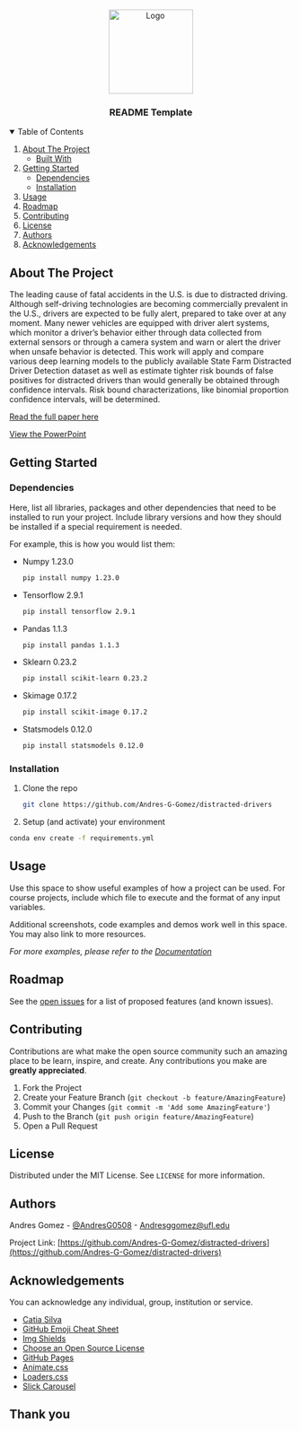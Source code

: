 <!-- PROJECT LOGO -->
<br />
<p align="center">
  <a href="https://github.com/catiaspsilva/README-template">
    <img src="images/gators.jpg" alt="Logo" width="150" height="150">
  </a>

  <h3 align="center">README Template</h3>

  <p align="center">

  </p>
</p>



<!-- TABLE OF CONTENTS -->
<details open="open">
  <summary>Table of Contents</summary>
  <ol>
    <li>
      <a href="#about-the-project">About The Project</a>
      <ul>
        <li><a href="#built-with">Built With</a></li>
      </ul>
    </li>
    <li>
      <a href="#getting-started">Getting Started</a>
      <ul>
        <li><a href="#dependencies">Dependencies</a></li>
        <li><a href="#installation">Installation</a></li>
      </ul>
    </li>
    <li><a href="#usage">Usage</a></li>
    <li><a href="#roadmap">Roadmap</a></li>
    <li><a href="#contributing">Contributing</a></li>
    <li><a href="#license">License</a></li>
    <li><a href="#authors">Authors</a></li>
    <li><a href="#acknowledgements">Acknowledgements</a></li>
  </ol>
</details>



<!-- ABOUT THE PROJECT -->
## About The Project

  The leading cause of fatal accidents in the U.S. is due to distracted driving. Although self-driving technologies are becoming commercially prevalent in the U.S., drivers are expected to be fully alert, prepared to take over at any moment. Many newer vehicles are equipped with driver alert systems, which monitor a driver’s behavior either through data collected from external sensors or through a camera system and warn or alert the driver when unsafe behavior is detected. This work will apply and compare various deep learning models to the publicly available State Farm Distracted Driver Detection dataset as well as estimate tighter risk bounds of false positives for distracted drivers than would generally be obtained through confidence intervals. Risk bound characterizations, like binomial proportion confidence intervals, will be determined.

[Read the full paper here](https://github.com/Andres-G-Gomez/distracted-drivers/blob/main/final_paper.pdf)

[View the PowerPoint](https://github.com/Andres-G-Gomez/distracted-drivers/blob/main/presentation.pdf)

<!-- GETTING STARTED -->
## Getting Started

### Dependencies

Here, list all libraries, packages and other dependencies that need to be installed to run your project. Include library versions and how they should be installed if a special requirement is needed.

For example, this is how you would list them:
* Numpy 1.23.0
  ```sh
  pip install numpy 1.23.0
  ```
* Tensorflow 2.9.1
  ```sh
  pip install tensorflow 2.9.1
  ```
* Pandas 1.1.3
  ```sh
  pip install pandas 1.1.3
  ```
* Sklearn 0.23.2
  ```sh
  pip install scikit-learn 0.23.2
  ```
* Skimage 0.17.2
  ```sh
  pip install scikit-image 0.17.2
  ```
* Statsmodels 0.12.0
  ```sh
  pip install statsmodels 0.12.0
  ```
 
### Installation

1. Clone the repo
   ```sh
   git clone https://github.com/Andres-G-Gomez/distracted-drivers
   ```
2. Setup (and activate) your environment
  ```sh
  conda env create -f requirements.yml
  ```

<!-- USAGE EXAMPLES -->
## Usage

Use this space to show useful examples of how a project can be used. For course projects, include which file to execute and the format of any input variables.

Additional screenshots, code examples and demos work well in this space. You may also link to more resources.

_For more examples, please refer to the [Documentation](https://example.com)_

<!-- ROADMAP -->
## Roadmap

See the [open issues](https://github.com/Andres-G-Gomez/distracted-drivers/issues) for a list of proposed features (and known issues).

<!-- CONTRIBUTING -->
## Contributing

Contributions are what make the open source community such an amazing place to be learn, inspire, and create. Any contributions you make are **greatly appreciated**.

1. Fork the Project
2. Create your Feature Branch (`git checkout -b feature/AmazingFeature`)
3. Commit your Changes (`git commit -m 'Add some AmazingFeature'`)
4. Push to the Branch (`git push origin feature/AmazingFeature`)
5. Open a Pull Request


<!-- LICENSE -->
## License

Distributed under the MIT License. See `LICENSE` for more information.


<!-- Authors -->
## Authors

Andres Gomez - [@AndresG0508](https://twitter.com/AndresG0508) - Andresggomez@ufl.edu

Project Link: [https://github.com/Andres-G-Gomez/distracted-drivers](https://github.com/Andres-G-Gomez/distracted-drivers)


<!-- ACKNOWLEDGEMENTS -->
## Acknowledgements

You can acknowledge any individual, group, institution or service.
* [Catia Silva](https://faculty.eng.ufl.edu/catia-silva/)
* [GitHub Emoji Cheat Sheet](https://www.webpagefx.com/tools/emoji-cheat-sheet)
* [Img Shields](https://shields.io)
* [Choose an Open Source License](https://choosealicense.com)
* [GitHub Pages](https://pages.github.com)
* [Animate.css](https://daneden.github.io/animate.css)
* [Loaders.css](https://connoratherton.com/loaders)
* [Slick Carousel](https://kenwheeler.github.io/slick)

## Thank you

<!-- If this is useful: [![Buy me a coffee](https://www.buymeacoffee.com/assets/img/guidelines/download-assets-sm-1.svg)](https://www.buymeacoffee.com/catiaspsilva) -->
